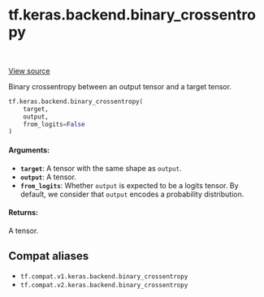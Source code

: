 <div itemscope itemtype="http://developers.google.com/ReferenceObject">
<meta itemprop="name" content="tf.keras.backend.binary_crossentropy" />
<meta itemprop="path" content="Stable" />
</div>

# tf.keras.backend.binary_crossentropy

<!-- Insert buttons and diff -->

<table class="tfo-notebook-buttons tfo-api" align="left">
</table>

<a target="_blank" href="/code/stable/tensorflow/python/keras/backend.py">View source</a>



Binary crossentropy between an output tensor and a target tensor.

``` python
tf.keras.backend.binary_crossentropy(
    target,
    output,
    from_logits=False
)
```



<!-- Placeholder for "Used in" -->


#### Arguments:


* <b>`target`</b>: A tensor with the same shape as `output`.
* <b>`output`</b>: A tensor.
* <b>`from_logits`</b>: Whether `output` is expected to be a logits tensor.
    By default, we consider that `output`
    encodes a probability distribution.


#### Returns:

A tensor.


## Compat aliases

* `tf.compat.v1.keras.backend.binary_crossentropy`
* `tf.compat.v2.keras.backend.binary_crossentropy`

